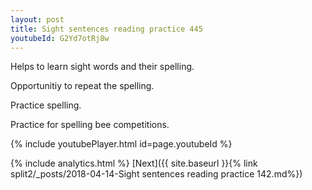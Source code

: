 ```yaml
---
layout: post
title: Sight sentences reading practice 445
youtubeId: G2Yd7otRj8w
---
```

 
 
Helps to learn sight words and their spelling.

Opportunitiy to repeat the spelling. 

Practice spelling. 
 
Practice for spelling bee competitions. 
 
{% include youtubePlayer.html id=page.youtubeId %}
 
 
{% include analytics.html %} 
[Next]({{ site.baseurl }}{% link  split2/_posts/2018-04-14-Sight sentences reading practice 142.md%})
 
